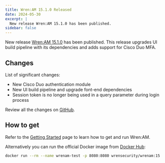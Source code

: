 ```yaml
---
title: Wren:AM 15.1.0 Released
date: 2024-05-30
excerpt: |
  New release Wren:AM 15.1.0 has been published.
sidebar: false
---
```


<Post>

New release [Wren:AM 15.1.0](https://github.com/WrenSecurity/wrenam/releases/tag/15.1.0) has been published.
This release upgrades UI build pipeline with its dependencies and adds support for Cisco Duo MFA.

## Changes

List of significant changes:

* New Cisco Duo authentication module
* New UI build pipeline and upgrade font-end dependencies
* Session token is no longer being used in a query parameter during login process

Review all the changes on [GitHub](https://github.com/WrenSecurity/wrenam/releases/15.1.0).

## How to get

Refer to the [Getting Started](https://docs.wrensecurity.org/wrenam/latest/getting-started.html) page to learn how to get and run Wren:AM.

Alternatively you can run the official Docker image from [Docker Hub](https://hub.docker.com/r/wrensecurity/wrenam):

```bash
docker run --rm --name wrenam-test -p 8080:8080 wrensecurity/wrenam:15.1.0
```

</Post>
